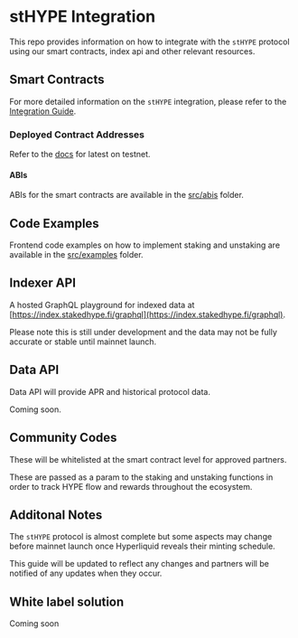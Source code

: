 # stHYPE Integration

This repo provides information on how to integrate with the `stHYPE` protocol using our smart contracts, index api and other relevant resources.

## Smart Contracts

For more detailed information on the `stHYPE` integration, please refer to the [Integration Guide](guides).


### Deployed Contract Addresses

Refer to the [docs](https://docs.stakedhype.fi/technical/contract-addresses) for latest on testnet.

#### ABIs

ABIs for the smart contracts are available in the [src/abis](src/abis) folder.

## Code Examples

Frontend code examples on how to implement staking and unstaking are available in the [src/examples](src/examples) folder.

## Indexer API

A hosted GraphQL playground for indexed data at [https://index.stakedhype.fi/graphql](https://index.stakedhype.fi/graphql).

Please note this is still under development and the data may not be fully accurate or stable until mainnet launch.

## Data API

Data API will provide APR and historical protocol data.

Coming soon. 

## Community Codes

These will be whitelisted at the smart contract level for approved partners.

These are passed as a param to the staking and unstaking functions in order to track HYPE flow and rewards throughout the ecosystem.

## Additonal Notes

The `stHYPE` protocol is almost complete but some aspects may change before mainnet launch once Hyperliquid reveals their minting schedule.

This guide will be updated to reflect any changes and partners will be notified of any updates when they occur.

## White label solution

Coming soon
